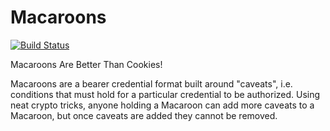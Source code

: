 Macaroons
=========
[![Build Status](https://travis-ci.org/cryptosphere/rust-macaroons.svg?branch=master)](https://travis-ci.org/cryptosphere/rust-macaroons)

Macaroons Are Better Than Cookies!

Macaroons are a bearer credential format built around "caveats", i.e. conditions
that must hold for a particular credential to be authorized. Using neat crypto
tricks, anyone holding a Macaroon can add more caveats to a Macaroon, but once
caveats are added they cannot be removed.
